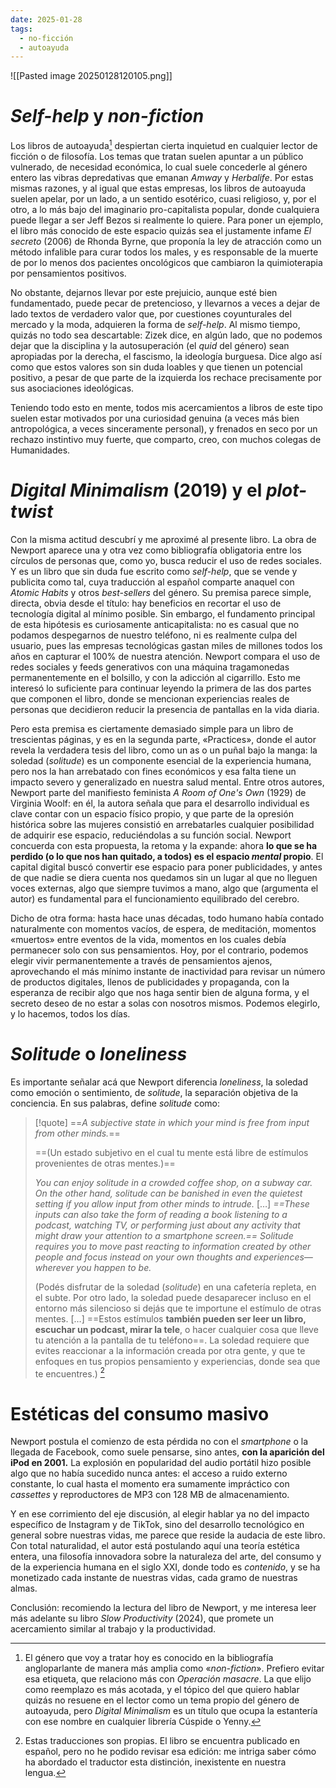 ```yaml
---
date: 2025-01-28
tags:
  - no-ficción
  - autoayuda
---
```

![[Pasted image 20250128120105.png]]

# _Self-help_ y _non-fiction_

Los libros de autoayuda[^1] despiertan cierta inquietud en cualquier lector de ficción o de filosofía. Los temas que tratan suelen apuntar a un público vulnerado, de necesidad económica, lo cual suele concederle al género entero las vibras depredativas que emanan _Amway_ y _Herbalife_. Por estas mismas razones, y al igual que estas empresas, los libros de autoayuda suelen apelar, por un lado, a un sentido esotérico, cuasi religioso, y, por el otro, a lo más bajo del imaginario pro-capitalista popular, donde cualquiera puede llegar a ser Jeff Bezos si realmente lo quiere. Para poner un ejemplo, el libro más conocido de este espacio quizás sea el justamente infame _El secreto_ (2006) de Rhonda Byrne, que proponía la ley de atracción como un método infalible para curar todos los males, y es responsable de la muerte de por lo menos dos pacientes oncológicos que cambiaron la quimioterapia por pensamientos positivos.

No obstante, dejarnos llevar por este prejuicio, aunque esté bien fundamentado, puede pecar de pretencioso, y llevarnos a veces a dejar de lado textos de verdadero valor que, por cuestiones coyunturales del mercado y la moda, adquieren la forma de *self-help*. Al mismo tiempo, quizás no todo sea descartable: Zizek dice, en algún lado, que no podemos dejar que la disciplina y la autosuperación (el *quid* del género) sean apropiadas por la derecha, el fascismo, la ideología burguesa. Dice algo así como que estos valores son sin duda loables y que tienen un potencial positivo, a pesar de que parte de la izquierda los rechace precisamente por sus asociaciones ideológicas. 

Teniendo todo esto en mente, todos mis acercamientos a libros de este tipo suelen estar motivados por una curiosidad genuina (a veces más bien antropológica, a veces sinceramente personal), y frenados en seco por un rechazo instintivo muy fuerte, que comparto, creo, con muchos colegas de Humanidades. 

# _Digital Minimalism_ (2019) y el _plot-twist_

Con la misma actitud descubrí y me aproximé al presente libro. La obra de Newport aparece una y otra vez como bibliografía obligatoria entre los círculos de personas que, como yo, busca reducir el uso de redes sociales. Y es un libro que sin duda fue escrito como _self-help_, que se vende y publicita como tal, cuya traducción al español comparte anaquel con _Atomic Habits_ y otros _best-sellers_ del género. Su premisa parece simple, directa, obvia desde el título: hay beneficios en recortar el uso de tecnología digital al mínimo posible. Sin embargo, el fundamento principal de esta hipótesis es curiosamente anticapitalista: no es casual que no podamos despegarnos de nuestro teléfono, ni es realmente culpa del usuario, pues las empresas tecnológicas gastan miles de millones todos los años en capturar el 100% de nuestra atención. Newport compara el uso de redes sociales y feeds generativos con una máquina tragamonedas permanentemente en el bolsillo, y con la adicción al cigarrillo. Esto me interesó lo suficiente para continuar leyendo la primera de las dos partes que componen el libro, donde se mencionan experiencias reales de personas que decidieron reducir la presencia de pantallas en la vida diaria. 

Pero esta premisa es ciertamente demasiado simple para un libro de trescientas páginas, y es en la segunda parte, «Practices», donde el autor revela la verdadera tesis del libro, como un as o un puñal bajo la manga: la soledad (*solitude*) es un componente esencial de la experiencia humana, pero nos la han arrebatado con fines económicos y esa falta tiene un impacto severo y generalizado en nuestra salud mental. Entre otros autores, Newport parte del manifiesto feminista *A Room of One's Own* (1929) de Virginia Woolf: en él, la autora señala que para el desarrollo individual es clave contar con un espacio físico propio, y que parte de la opresión histórica sobre las mujeres consistió en arrebatarles cualquier posibilidad de adquirir ese espacio, reduciéndolas a su función social. Newport concuerda con esta propuesta, la retoma y la expande: ahora **lo que se ha perdido (o lo que nos han quitado, a todos) es el espacio _mental_ propio**. El capital digital buscó convertir ese espacio para poner publicidades, y antes de que nadie se diera cuenta nos quedamos sin un lugar al que no lleguen voces externas, algo que siempre tuvimos a mano, algo que (argumenta el autor) es fundamental para el funcionamiento equilibrado del cerebro.

Dicho de otra forma: hasta hace unas décadas, todo humano había contado naturalmente con momentos vacíos, de espera, de meditación, momentos «muertos» entre eventos de la vida, momentos en los cuales debía permanecer solo con sus pensamientos. Hoy, por el contrario, podemos elegir vivir permanentemente a través de pensamientos ajenos, aprovechando el más mínimo instante de inactividad para revisar un número de productos digitales, llenos de publicidades y propaganda, con la esperanza de recibir algo que nos haga sentir bien de alguna forma, y el secreto deseo de no estar a solas con nosotros mismos. Podemos elegirlo, y lo hacemos, todos los días. 

# _Solitude_ o _loneliness_

Es importante señalar acá que Newport diferencia *loneliness*, la soledad como emoción o sentimiento, de *solitude*, la separación objetiva de la conciencia. En sus palabras, define *solitude* como: 

> [!quote] 
> ==*A subjective state in which your mind is free from input from other minds.*== 
> 
> ==(Un estado subjetivo en el cual tu mente está libre de estímulos provenientes de otras mentes.)==
>  
> *You can enjoy solitude in a crowded coffee shop, on a subway car. On the other hand, solitude can be banished in even the quietest setting if you allow input from other minds to intrude.* \[…] *==These inputs can also take the form of reading a book listening to a podcast, watching TV, or performing just about any activity that might draw your attention to a smartphone screen.== Solitude requires you to move past reacting to information created by other people and focus instead on your own thoughts and experiences—wherever you happen to be.*
>   
> (Podés disfrutar de la soledad (*solitude*) en una cafetería repleta, en el subte. Por otro lado, la soledad puede desaparecer incluso en el entorno más silencioso si dejás que te importune el estímulo de otras mentes. \[…]  ==Estos estímulos **también pueden ser leer un libro, escuchar un podcast, mirar la tele**, o hacer cualquier cosa que lleve tu atención a la pantalla de tu teléfono==. La soledad requiere que evites reaccionar a la información creada por otra gente, y que te enfoques en tus propios pensamiento y experiencias, donde sea que te encuentres.) [^2]

# Estéticas del consumo masivo

Newport postula el comienzo de esta pérdida no con el *smartphone* o la llegada de Facebook, como suele pensarse, sino antes, **con la aparición del iPod en 2001.** La explosión en popularidad del audio portátil hizo posible algo que no había sucedido nunca antes: el acceso a ruido externo constante, lo cual hasta el momento era sumamente impráctico con *cassettes* y reproductores de MP3 con 128 MB de almacenamiento. 

Y en ese corrimiento del eje discusión, al elegir hablar ya no del impacto específico de Instagram y de TikTok, sino del desarrollo tecnológico en general sobre nuestras vidas, me parece que reside la audacia de este libro. Con total naturalidad, el autor está postulando aquí una teoría estética entera, una filosofía innovadora sobre la naturaleza del arte, del consumo y de la experiencia humana en el siglo XXI, donde todo es *contenido*, y se ha monetizado cada instante de nuestras vidas, cada gramo de nuestras almas. 

Conclusión: recomiendo la lectura del libro de Newport, y me interesa leer más adelante su libro *Slow Productivity* (2024), que promete un acercamiento similar al trabajo y la productividad. 


[^1]: El género que voy a tratar hoy es conocido en la bibliografía angloparlante de manera más amplia como «_non-fiction_». Prefiero evitar esa etiqueta, que relaciono más con _Operación masacre_. La que elijo como reemplazo es más acotada, y el tópico del que quiero hablar quizás no resuene en el lector como un tema propio del género de autoayuda, pero _Digital Minimalism_ es un título que ocupa la estantería con ese nombre en cualquier librería Cúspide o Yenny.

[^2]: Estas traducciones son propias. El libro se encuentra publicado en español, pero no he podido revisar esa edición: me intriga saber cómo ha abordado el traductor esta distinción, inexistente en nuestra lengua.
